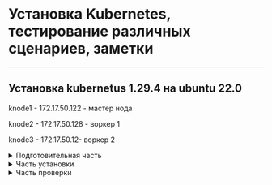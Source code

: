 # Установка Kubernetes, тестирование различных сценариев, заметки

---

## Установка kubernetus 1.29.4 на ubuntu 22.0 

knode1 - 172.17.50.122 - мастер нода

knode2 - 172.17.50.128 - воркер 1

knode3 - 172.17.50.12- воркер 2


<details>
  <summary>Подготовительная часть</summary>

Добавляем запись в hosts т.к. не используем dns

 ```
printf "\n172.17.50.122 knode1\n172.17.50.128 knode2\n172.17.50.129 knode3\n\n" >> /etc/hosts
 ```

Отключаем  swap - vim /etc/fstab/ и комментируем строку

 ```
#/swap.img      none    swap    sw      0       0
 ```

обновляем репозитории, ставим обновления, ставим необходимые пакеты

 ```
apt update && apt -y upgrade && apt -y install apt-transport-https ca-certificates curl gnupg2 software-properties-common
```

Загружаем сетевые модули из ядра и создаем конфигурационный файл k8s.conf с указанными модулями.
```
cat <<EOF | tee /etc/modules-load.d/k8s.conf
overlay
br_netfilter
EOF
```
```
modprobe overlay
modprobe br_netfilter
```

проверяем что модули активированы

```
lsmod | egrep "br_netfilter|overlay"
```

![TCP_Handshake](img/kubinst1.png)     Картинка !


включаем сетевые параметры отвечающие за маршрутизация трафика через сетевой мост, нужно для работы сетевых (CNI) плагинов кубера работающих через iptables.

```
cat <<EOF | tee /etc/sysctl.d/k8s.conf
net.bridge.bridge-nf-call-iptables  = 1
net.bridge.bridge-nf-call-ip6tables = 1
net.ipv4.ip_forward                 = 1
EOF
```

Перезапускаем параметры ядра

```
sysctl --system
```
Выключаем firewalld:

```
systemctl stop ufw && systemctl disable ufw
```

</details>


<details>
  <summary>Часть установки</summary>

устанавливаем  containerd  и запускаем службу:

```
wget https://github.com/containerd/containerd/releases/download/v1.7.16/containerd-1.7.16-linux-amd64.tar.gz
tar Cxzvf /usr/local containerd-1.7.16-linux-amd64.tar.gz

wget https://raw.githubusercontent.com/containerd/containerd/main/containerd.service
mv containerd.service /usr/local/lib/systemd/system/ 
systemctl daemon-reloadsystemctl daemon-reload
systemctl enable --now containerd 
systemctl status containerd.service
```


**Containerd** — это бывшая часть Docker, а ныне самостоятельное решение, реализующее исполняемую среду для запуска контейнеров.

Он предоставляет минимальный набор функций для управления образами, а также для запуска и остановки контейнеров.

Устанавливаем версию runc необходимую для работы containerd:

```
wget https://github.com/opencontainers/runc/releases/download/v1.1.12/runc.amd64
install -m 755 runc.amd64 /usr/local/sbin/runc
```
Устанавливаем сетевые плагины (CNI):

```
mkdir -p /opt/cni/bin 
wget https://github.com/containernetworking/plugins/releases/download/v1.4.1/cni-plugins-linux-amd64-v1.4.1.tgz 
tar Cxzvf /opt/cni/bin cni-plugins-linux-amd64-v1.4.1.tgz  
mkdir -p /etc/containerd
```

Генерируем дефолтный файл конфига containerd и вносим правки:

```
containerd config default | tee /etc/containerd/config.toml
vim  /etc/containerd/config.toml
```

находим значение и выставляем SystemdCgroup = true


перезапускаем и проверяем

```
systemctl restart containerd 
systemctl status containerd
```

Устанавливаем Kubernetes с использованием hold. т.е. при выходе новых версий компонентов они обновляться не будут.

```
mkdir -p -m 755 /etc/apt/keyrings 
curl -fsSL https://pkgs.k8s.io/core:/stable:/v1.29/deb/Release.key | gpg --dearmor -o /etc/apt/keyrings/kubernetes-apt-keyring.gpg
echo 'deb [signed-by=/etc/apt/keyrings/kubernetes-apt-keyring.gpg] https://pkgs.k8s.io/core:/stable:/v1.29/deb/ /' | tee /etc/apt/sources.list.d/kubernetes.list
apt update && apt -y install kubelet kubeadm kubectl && apt-mark hold kubelet kubeadm kubectlapt update && apt -y install kubelet kubeadm kubectl && apt-mark hold kubelet kubeadm kubectl
```

**Все предыдущие шаги нужно выполнить для каждой ноды !**




Инициализируем мастер ноду и выделяем подсеть для нод в кластере:

```
kubeadm init --pod-network-cidr=10.10.0.0/16 --kubernetes-version 1.29.4 --node-name knode1
```

после инициализации ноды выполняем шаги:

```
mkdir -p $HOME/.kube
sudo cp -i /etc/kubernetes/admin.conf $HOME/.kube/config
sudo chown $(id -u):$(id -g) $HOME/.kube/config

если под рутом, то:

export KUBECONFIG=/etc/kubernetes/admin.conf
```

На мастер ноде копируем появившуюся команду для подключения новых нод и выполняем её на нодах или запрашиваем текст данной команды:

```
kubeadm token create --print-join-command
```

Проверяем появились ли новые ноды:

```
kubectl get nodes -o wide
```

если вылетаем ошибка, то в моём случае помогло копирование $HOME/.kube/config
на все оставшиеся ноды.


Повторяем команду и видим, что у подключенных нод в разделе ROLES стоим none, это лейбл, который правится:

```
kubectl label nodes knode2 node-role.kubernetes.io/worker=worker
kubectl label nodes knode3 node-role.kubernetes.io/worker=worker
```

</details>



<details>
  <summary>Часть проверки</summary>

Создаём простейший deployment:

```
vim ubuntu.yaml
```

```
apiVersion: apps/v1
kind: Deployment
metadata:
  name: ubuntu-deployment
  labels:
    app: ubuntu
spec:
  replicas: 1
  selector:
    matchLabels:
      app: ubuntu
  template:
    metadata:
      labels:
        app: ubuntu
    spec:
      containers:
      - name: ubuntu
        image: ubuntu
        command: ["sleep", "123456"]
      nodeSelector:
        beta.kubernetes.io/os: linux
```

запускаем deployment

```
kubectl apply -f ubuntu.yaml
```

проверяем, что под запустился

```
kubectl get pods  
```

![TCP_Handshake](img/kubinst2.png)


подключаемся внутрь контейнера:

```
kubectl exec -it ubuntu-deployment-9f5fd74df-r85lz -- /bin/bash
```

выполняем команды:

```
apt update
apt-get install -y iputils-ping
ping ya.ru
```
если все команды прошли, значит всё ок.


Проверка доступности deployment снаружи через Nodeport.

Данный deployment должен отдавать при запросе с наружи свой hostname и ip адрес


создаём deployment:

```
vim deptest.yaml
```

```
apiVersion: apps/v1
kind: Deployment
metadata:
  name: nginx
  labels:
    app: nginx
spec:
  replicas: 1
  selector:
    matchLabels:
      app: nginx
  template:
    metadata:
      labels:
        app: nginx
    spec:
      containers:
      - name: nginx
        image: nginx:1.23
        volumeMounts:
          - name: conf
            mountPath: /etc/nginx/nginx.conf
            subPath: nginx.conf
            readOnly: true
      volumes:
        - name: conf
          configMap:
            name: nginx-conf
            items:
              - key: nginx.conf
                path: nginx.conf
---
apiVersion: v1
kind: ConfigMap
metadata:
  name: nginx-conf
data:
  nginx.conf: |
    events {
        worker_connections  1024;
    }
    http {
        server {
            location / {
                default_type text/plain;
                return 200 "host: $hostname\nIP:   $server_addr\n";
            }
        }
    }
---
apiVersion: v1
kind: Service
metadata:
  name: nginx
spec:
  selector:
    app: nginx
  type: NodePort
  ports:
    - port: 80
      nodePort: 30800

```

запускаем deployment    

```
kubectl apply -f deptest.yaml
kubectl get svc
```


![TCP_Handshake](img/kubinst3.png)

обращаемся к данному порту по внешнему адресу мастер ноды



!(img/kubinst3.png)

!(img/kubinst4.png)

</details>
























































































